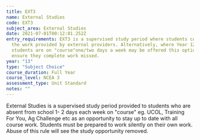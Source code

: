 ```yaml
---
title: EXT3
name: External Studies
code: EXT3
subject_area: External Studies
date: 2021-07-01T00:12:01.252Z
entry_requirements: EXT3 is a supervised study period where students complete
  the work provided by external providers. Alternatively, where Year 12-13
  students are on "course"one/two days a week may be offered this option to
  ensure they complete work missed.
year: "13"
type: "Subject Choice"
course_duration: Full Year
course_level: NCEA 3
assessment_type: Unit Standard
notes: ""
---
```

External Studies is a supervised study period provided to students who are absent from school 1- 2 days each week on "course" eg. UCOL, Training For You, Ag Challenge etc as an opportunity to stay up to date with all course work. Students must be prepared to work silently on their own work. Abuse of this rule will see the study opportunity removed.